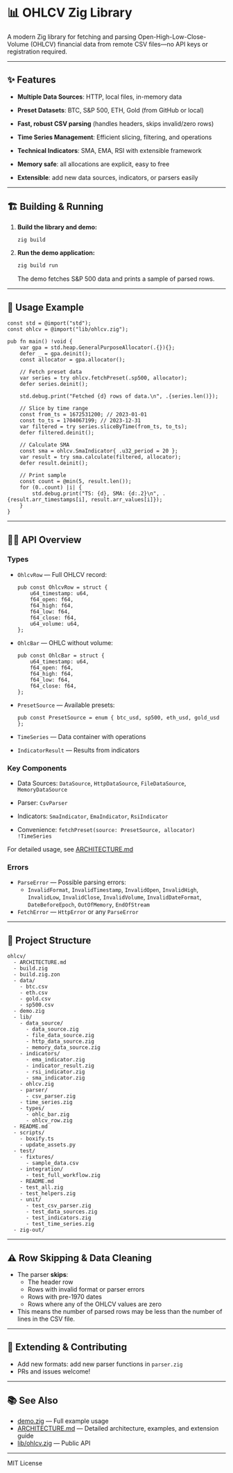 # 📊 OHLCV Zig Library

A modern Zig library for fetching and parsing Open-High-Low-Close-Volume (OHLCV) financial data from remote CSV files—no API keys or registration required.

---

## ✨ Features

- **Multiple Data Sources**: HTTP, local files, in-memory data

- **Preset Datasets**: BTC, S&P 500, ETH, Gold (from GitHub or local)

- **Fast, robust CSV parsing** (handles headers, skips invalid/zero rows)

- **Time Series Management**: Efficient slicing, filtering, and operations

- **Technical Indicators**: SMA, EMA, RSI with extensible framework

- **Memory safe**: all allocations are explicit, easy to free

- **Extensible**: add new data sources, indicators, or parsers easily

---

## 🏗️ Building & Running

1. **Build the library and demo:**
   ```sh
   zig build
   ```
2. **Run the demo application:**
   ```sh
   zig build run
   ```
   The demo fetches S&P 500 data and prints a sample of parsed rows.


---

## 🚀 Usage Example

```zig
const std = @import("std");
const ohlcv = @import("lib/ohlcv.zig");

pub fn main() !void {
    var gpa = std.heap.GeneralPurposeAllocator(.{}){};
    defer _ = gpa.deinit();
    const allocator = gpa.allocator();

    // Fetch preset data
    var series = try ohlcv.fetchPreset(.sp500, allocator);
    defer series.deinit();

    std.debug.print("Fetched {d} rows of data.\n", .{series.len()});

    // Slice by time range
    const from_ts = 1672531200; // 2023-01-01
    const to_ts = 1704067199; // 2023-12-31
    var filtered = try series.sliceByTime(from_ts, to_ts);
    defer filtered.deinit();

    // Calculate SMA
    const sma = ohlcv.SmaIndicator{ .u32_period = 20 };
    var result = try sma.calculate(filtered, allocator);
    defer result.deinit();

    // Print sample
    const count = @min(5, result.len());
    for (0..count) |i| {
        std.debug.print("TS: {d}, SMA: {d:.2}\n", .{result.arr_timestamps[i], result.arr_values[i]});
    }
}
```

---

## 🧑‍💻 API Overview

### Types

- `OhlcvRow` — Full OHLCV record:
  ```zig
  pub const OhlcvRow = struct {
      u64_timestamp: u64,
      f64_open: f64,
      f64_high: f64,
      f64_low: f64,
      f64_close: f64,
      u64_volume: u64,
  };
  ```

- `OhlcBar` — OHLC without volume:
  ```zig
  pub const OhlcBar = struct {
      u64_timestamp: u64,
      f64_open: f64,
      f64_high: f64,
      f64_low: f64,
      f64_close: f64,
  };
  ```

- `PresetSource` — Available presets:
  ```zig
  pub const PresetSource = enum { btc_usd, sp500, eth_usd, gold_usd };
  ```

- `TimeSeries` — Data container with operations

- `IndicatorResult` — Results from indicators

### Key Components

- Data Sources: `DataSource`, `HttpDataSource`, `FileDataSource`, `MemoryDataSource`

- Parser: `CsvParser`

- Indicators: `SmaIndicator`, `EmaIndicator`, `RsiIndicator`

- Convenience: `fetchPreset(source: PresetSource, allocator) !TimeSeries`

For detailed usage, see [ARCHITECTURE.md](ARCHITECTURE.md)

### Errors

- `ParseError` — Possible parsing errors:
  - `InvalidFormat`, `InvalidTimestamp`, `InvalidOpen`, `InvalidHigh`, `InvalidLow`, `InvalidClose`, `InvalidVolume`, `InvalidDateFormat`, `DateBeforeEpoch`, `OutOfMemory`, `EndOfStream`
- `FetchError` — `HttpError` or any `ParseError`

---

## 📁 Project Structure

```
ohlcv/
  - ARCHITECTURE.md
  - build.zig
  - build.zig.zon
  - data/
    - btc.csv
    - eth.csv
    - gold.csv
    - sp500.csv
  - demo.zig
  - lib/
    - data_source/
      - data_source.zig
      - file_data_source.zig
      - http_data_source.zig
      - memory_data_source.zig
    - indicators/
      - ema_indicator.zig
      - indicator_result.zig
      - rsi_indicator.zig
      - sma_indicator.zig
    - ohlcv.zig
    - parser/
      - csv_parser.zig
    - time_series.zig
    - types/
      - ohlc_bar.zig
      - ohlcv_row.zig
  - README.md
  - scripts/
    - boxify.ts
    - update_assets.py
  - test/
    - fixtures/
      - sample_data.csv
    - integration/
      - test_full_workflow.zig
    - README.md
    - test_all.zig
    - test_helpers.zig
    - unit/
      - test_csv_parser.zig
      - test_data_sources.zig
      - test_indicators.zig
      - test_time_series.zig
  - zig-out/
```

---

## ⚠️ Row Skipping & Data Cleaning

- The parser **skips**:
  - The header row
  - Rows with invalid format or parser errors
  - Rows with pre-1970 dates
  - Rows where any of the OHLCV values are zero
- This means the number of parsed rows may be less than the number of lines in the CSV file.

---

## 🧩 Extending & Contributing

- Add new formats: add new parser functions in `parser.zig`
- PRs and issues welcome!

---

## 📚 See Also

- [demo.zig](demo.zig) — Full example usage
- [ARCHITECTURE.md](ARCHITECTURE.md) — Detailed architecture, examples, and extension guide
- [lib/ohlcv.zig](lib/ohlcv.zig) — Public API

---

MIT License 
